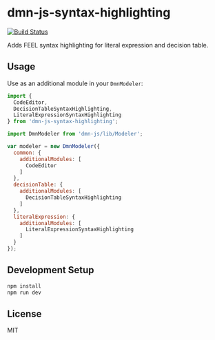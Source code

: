 # dmn-js-syntax-highlighting

[![Build Status](https://travis-ci.com/bpmn-io/dmn-js-syntax-highlighting.svg?branch=master)](https://travis-ci.com/bpmn-io/dmn-js-syntax-highlighting)

Adds FEEL syntax highlighting for literal expression and decision table.

## Usage

Use as an additional module in your `DmnModeler`:

```javascript
import {
  CodeEditor,
  DecisionTableSyntaxHighlighting,
  LiteralExpressionSyntaxHighlighting
} from 'dmn-js-syntax-highlighting';

import DmnModeler from 'dmn-js/lib/Modeler';

var modeler = new DmnModeler({
  common: {
    additionalModules: [
      CodeEditor
    ]
  },
  decisionTable: {
    additionalModules: [
      DecisionTableSyntaxHighlighting
    ]
  },
  literalExpression: {
    additionalModules: [
      LiteralExpressionSyntaxHighlighting
    ]
  }
});
```

## Development Setup

```sh
npm install
npm run dev
```

## License

MIT
